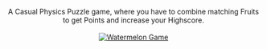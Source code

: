 <p align="center">
  A Casual Physics Puzzle game, where you have to combine matching Fruits to get Points and increase your Highscore.
  <br></br>
    <a href="https://store.steampowered.com/app/2658820/Watermelon_Game/">
      <img src="https://images.squarespace-cdn.com/content/v1/671e49e7678abb0425a2f0f2/14c7135f-d263-43b0-95f3-916dc7cdfb3f/Main+Capsule.png" alt="Watermelon Game", title="Get it on Steam"/>
  </a>
</p>
